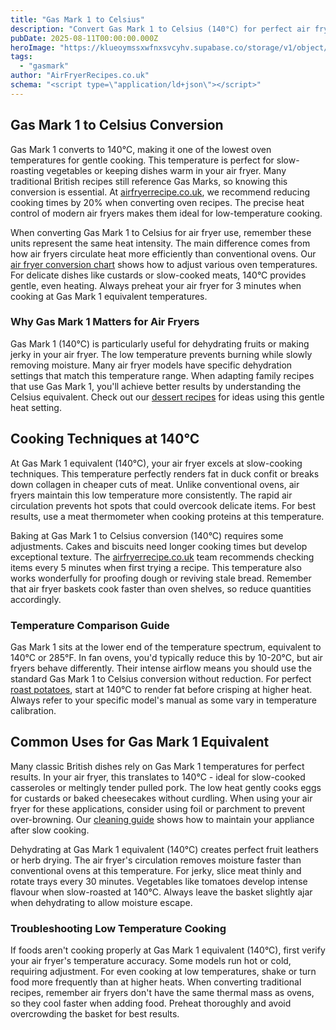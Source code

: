 ```yaml
---
title: "Gas Mark 1 to Celsius"
description: "Convert Gas Mark 1 to Celsius (140°C) for perfect air fryer cooking. Includes conversion charts and temperature tips for UK kitchens."
pubDate: 2025-08-11T00:00:00.000Z
heroImage: "https://klueoymssxwfnxsvcyhv.supabase.co/storage/v1/object/public/md/gas-mark-1-to-celsius-21067436.png"
tags:
  - "gasmark"
author: "AirFryerRecipes.co.uk"
schema: "<script type=\"application/ld+json\"></script>"
---
```


<h2>Gas Mark 1 to Celsius Conversion</h2>
<p>Gas Mark 1 converts to 140°C, making it one of the lowest oven temperatures for gentle cooking. This temperature is perfect for slow-roasting vegetables or keeping dishes warm in your air fryer. Many traditional British recipes still reference Gas Marks, so knowing this conversion is essential. At <a href=https://www.airfryerrecipe.co.uk>airfryerrecipe.co.uk</a>, we recommend reducing cooking times by 20% when converting oven recipes. The precise heat control of modern air fryers makes them ideal for low-temperature cooking.</p>

<p>When converting Gas Mark 1 to Celsius for air fryer use, remember these units represent the same heat intensity. The main difference comes from how air fryers circulate heat more efficiently than conventional ovens. Our <a href=https://www.airfryerrecipe.co.uk/air-fryer-conversion-chart>air fryer conversion chart</a> shows how to adjust various oven temperatures. For delicate dishes like custards or slow-cooked meats, 140°C provides gentle, even heating. Always preheat your air fryer for 3 minutes when cooking at Gas Mark 1 equivalent temperatures.</p>

<h3>Why Gas Mark 1 Matters for Air Fryers</h3>
<p>Gas Mark 1 (140°C) is particularly useful for dehydrating fruits or making jerky in your air fryer. The low temperature prevents burning while slowly removing moisture. Many air fryer models have specific dehydration settings that match this temperature range. When adapting family recipes that use Gas Mark 1, you'll achieve better results by understanding the Celsius equivalent. Check out our <a href=https://www.airfryerrecipe.co.uk/recipe-category/dessert>dessert recipes</a> for ideas using this gentle heat setting.</p>

<h2>Cooking Techniques at 140°C</h2>
<p>At Gas Mark 1 equivalent (140°C), your air fryer excels at slow-cooking techniques. This temperature perfectly renders fat in duck confit or breaks down collagen in cheaper cuts of meat. Unlike conventional ovens, air fryers maintain this low temperature more consistently. The rapid air circulation prevents hot spots that could overcook delicate items. For best results, use a meat thermometer when cooking proteins at this temperature.</p>

<p>Baking at Gas Mark 1 to Celsius conversion (140°C) requires some adjustments. Cakes and biscuits need longer cooking times but develop exceptional texture. The <a href=https://www.airfryerrecipe.co.uk>airfryerrecipe.co.uk</a> team recommends checking items every 5 minutes when first trying a recipe. This temperature also works wonderfully for proofing dough or reviving stale bread. Remember that air fryer baskets cook faster than oven shelves, so reduce quantities accordingly.</p>

<h3>Temperature Comparison Guide</h3>
<p>Gas Mark 1 sits at the lower end of the temperature spectrum, equivalent to 140°C or 285°F. In fan ovens, you'd typically reduce this by 10-20°C, but air fryers behave differently. Their intense airflow means you should use the standard Gas Mark 1 to Celsius conversion without reduction. For perfect <a href=https://www.airfryerrecipe.co.uk/recipe-category/potatoes>roast potatoes</a>, start at 140°C to render fat before crisping at higher heat. Always refer to your specific model's manual as some vary in temperature calibration.</p>

<h2>Common Uses for Gas Mark 1 Equivalent</h2>
<p>Many classic British dishes rely on Gas Mark 1 temperatures for perfect results. In your air fryer, this translates to 140°C - ideal for slow-cooked casseroles or meltingly tender pulled pork. The low heat gently cooks eggs for custards or baked cheesecakes without curdling. When using your air fryer for these applications, consider using foil or parchment to prevent over-browning. Our <a href=https://www.airfryerrecipe.co.uk/air-fryer-cleaner>cleaning guide</a> shows how to maintain your appliance after slow cooking.</p>

<p>Dehydrating at Gas Mark 1 equivalent (140°C) creates perfect fruit leathers or herb drying. The air fryer's circulation removes moisture faster than conventional ovens at this temperature. For jerky, slice meat thinly and rotate trays every 30 minutes. Vegetables like tomatoes develop intense flavour when slow-roasted at 140°C. Always leave the basket slightly ajar when dehydrating to allow moisture escape.</p>

<h3>Troubleshooting Low Temperature Cooking</h3>
<p>If foods aren't cooking properly at Gas Mark 1 equivalent (140°C), first verify your air fryer's temperature accuracy. Some models run hot or cold, requiring adjustment. For even cooking at low temperatures, shake or turn food more frequently than at higher heats. When converting traditional recipes, remember air fryers don't have the same thermal mass as ovens, so they cool faster when adding food. Preheat thoroughly and avoid overcrowding the basket for best results.</p>
